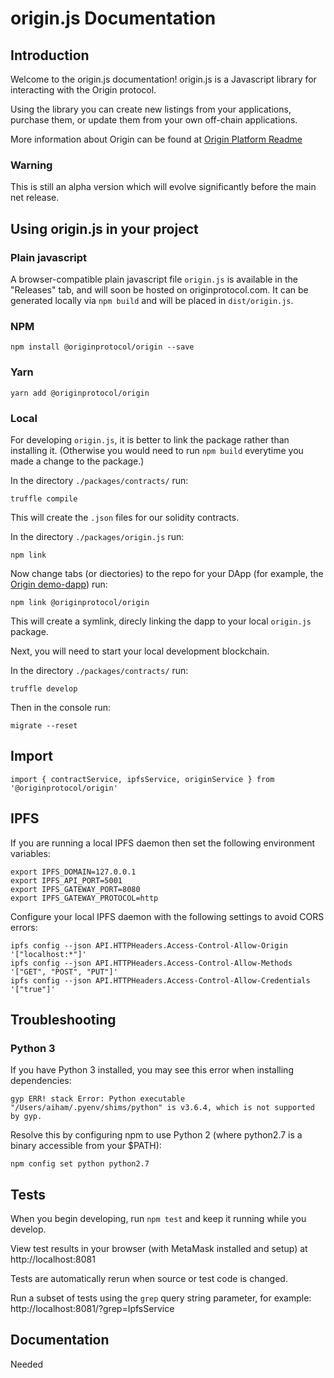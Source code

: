 # origin.js Documentation

## Introduction

Welcome to the origin.js documentation! origin.js is a Javascript library for interacting with the Origin protocol.

Using the library you can create new listings from your applications, purchase them, or update them from your own off-chain applications.

More information about Origin can be found at [Origin Platform Readme](/README.md)

### Warning
This is still an alpha version which will evolve significantly before the main net release.

## Using origin.js in your project

### Plain javascript

A browser-compatible plain javascript file `origin.js` is available in the "Releases" tab, and will soon be hosted on originprotocol.com. It can be generated locally via `npm build` and will be placed in `dist/origin.js`.

### NPM
```
npm install @originprotocol/origin --save
```

### Yarn
```
yarn add @originprotocol/origin
```

### Local
For developing `origin.js`, it is better to link the package rather than installing it. (Otherwise you would need to run `npm build` everytime you made a change to the package.)

In the directory `./packages/contracts/` run:
```
truffle compile
```
This will create the `.json` files for our solidity contracts.

In the directory `./packages/origin.js` run:
```
npm link
```

Now change tabs (or diectories) to the repo for your DApp (for example, the [Origin demo-dapp](https://github.com/OriginProtocol/demo-dapp)) run:
```
npm link @originprotocol/origin
```
This will create a symlink, direcly linking the dapp to your local `origin.js` package.

Next, you will need to start your local development blockchain.

In the directory `./packages/contracts/` run:
```
truffle develop
```

Then in the console run:
```
migrate --reset
```


## Import
```
import { contractService, ipfsService, originService } from '@originprotocol/origin'
```

## IPFS

If you are running a local IPFS daemon then set the following environment variables:

```
export IPFS_DOMAIN=127.0.0.1
export IPFS_API_PORT=5001
export IPFS_GATEWAY_PORT=8080
export IPFS_GATEWAY_PROTOCOL=http
```

Configure your local IPFS daemon with the following settings to avoid CORS errors:

```
ipfs config --json API.HTTPHeaders.Access-Control-Allow-Origin '["localhost:*"]'
ipfs config --json API.HTTPHeaders.Access-Control-Allow-Methods '["GET", "POST", "PUT"]'
ipfs config --json API.HTTPHeaders.Access-Control-Allow-Credentials '["true"]'
```

## Troubleshooting

### Python 3

If you have Python 3 installed, you may see this error when installing dependencies:

```
gyp ERR! stack Error: Python executable "/Users/aiham/.pyenv/shims/python" is v3.6.4, which is not supported by gyp.
```

Resolve this by configuring npm to use Python 2 (where python2.7 is a binary accessible from your $PATH):

```
npm config set python python2.7
```

## Tests

When you begin developing, run `npm test` and keep it running while you develop.

View test results in your browser (with MetaMask installed and setup) at http://localhost:8081

Tests are automatically rerun when source or test code is changed.

Run a subset of tests using the `grep` query string parameter, for example: http://localhost:8081/?grep=IpfsService

## Documentation
Needed
